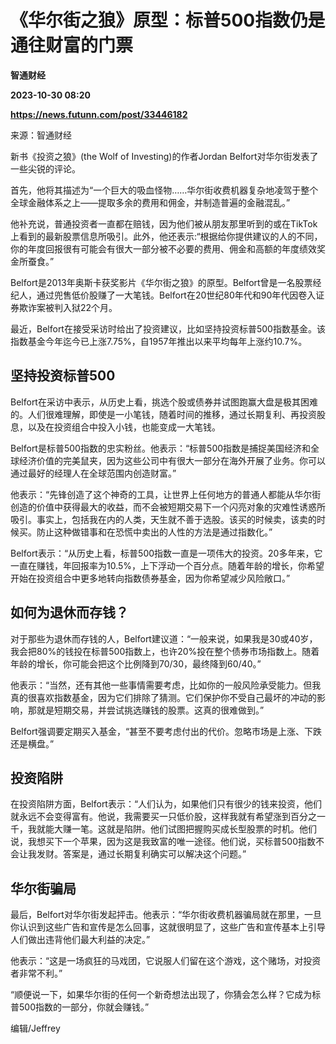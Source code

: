 # 《华尔街之狼》原型：标普500指数仍是通往财富的门票
**智通财经**

**2023-10-30 08:20**

**https://news.futunn.com/post/33446182**

来源：智通财经

新书《投资之狼》(the Wolf of Investing)的作者Jordan Belfort对华尔街发表了一些尖锐的评论。

首先，他将其描述为“一个巨大的吸血怪物……华尔街收费机器复杂地凌驾于整个全球金融体系之上——提取多余的费用和佣金，并制造普遍的金融混乱。”

他补充说，普通投资者一直都在赔钱，因为他们被从朋友那里听到的或在TikTok上看到的最新股票信息所吸引。此外，他还表示:“根据给你提供建议的人的不同，你的年度回报很有可能会有很大一部分被不必要的费用、佣金和高额的年度绩效奖金所蚕食。”

Belfort是2013年奥斯卡获奖影片《华尔街之狼》的原型。Belfort曾是一名股票经纪人，通过兜售低价股赚了一大笔钱。Belfort在20世纪80年代和90年代因卷入证券欺诈案被判入狱22个月。

最近，Belfort在接受采访时给出了投资建议，比如坚持投资标普500指数基金。该指数基金今年迄今已上涨7.75%，自1957年推出以来平均每年上涨约10.7%。

坚持投资标普500
---------

Belfort在采访中表示，从历史上看，挑选个股或债券并试图跑赢大盘是极其困难的。人们很难理解，即使是一小笔钱，随着时间的推移，通过长期复利、再投资股息，以及在投资组合中投入小钱，也能变成一大笔钱。

Belfort是标普500指数的忠实粉丝。他表示：“标普500指数是捕捉美国经济和全球经济价值的完美鼠夹，因为这些公司中有很大一部分在海外开展了业务。你可以通过最好的经理人在全球范围内创造财富。”

他表示：“先锋创造了这个神奇的工具，让世界上任何地方的普通人都能从华尔街创造的价值中获得最大的收益，而不会被短期交易下一个闪亮对象的灾难性诱惑所吸引。事实上，包括我在内的人类，天生就不善于选股。该买的时候卖，该卖的时候买。防止这种做错事和在恐慌中卖出的人性的方法是通过指数化。”

Belfort表示：“从历史上看，标普500指数一直是一项伟大的投资。20多年来，它一直在赚钱，年回报率为10.5%，上下浮动一个百分点。随着年龄的增长，你希望开始在投资组合中更多地转向指数债券基金，因为你希望减少风险敞口。”

如何为退休而存钱？
---------

对于那些为退休而存钱的人，Belfort建议道：“一般来说，如果我是30或40岁，我会把80%的钱投在标普500指数上，也许20%投在整个债券市场指数上。随着年龄的增长，你可能会把这个比例降到70/30，最终降到60/40。”

他表示：“当然，还有其他一些事情需要考虑，比如你的一般风险承受能力。但我真的很喜欢指数基金，因为它们排除了猜测。它们保护你不受自己最坏的冲动的影响，那就是短期交易，并尝试挑选赚钱的股票。这真的很难做到。”

Belfort强调要定期买入基金，“甚至不要考虑付出的代价。忽略市场是上涨、下跌还是横盘。”

投资陷阱
----

在投资陷阱方面，Belfort表示：“人们认为，如果他们只有很少的钱来投资，他们就永远不会变得富有。他说，我需要买一只低价股，这样我就有希望涨到百分之一千，我就能大赚一笔。这就是陷阱。他们试图把握购买成长型股票的时机。他们说，我想买下一个苹果，因为这是我致富的唯一途径。他们说，买标普500指数不会让我发财。答案是，通过长期复利确实可以解决这个问题。”

华尔街骗局
-----

最后，Belfort对华尔街发起抨击。他表示：“华尔街收费机器骗局就在那里，一旦你认识到这些广告和宣传是怎么回事，这就很明显了，这些广告和宣传基本上引导人们做出违背他们最大利益的决定。”

他表示：“这是一场疯狂的马戏团，它说服人们留在这个游戏，这个赌场，对投资者非常不利。”

“顺便说一下，如果华尔街的任何一个新奇想法出现了，你猜会怎么样？它成为标普500指数的一部分，你就会赚钱。”

编辑/Jeffrey